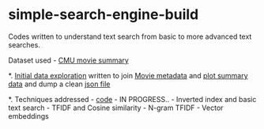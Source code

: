 # simple-search-engine-build
Codes written to understand text search from basic to more advanced text searches. 

Dataset used - [CMU movie summary](https://www.cs.cmu.edu/~ark/personas/)

*. [Initial data exploration](./exploration.py) written to join [Movie metadata](./MovieSummaries/movie_metadata.tsv) and [plot summary data](./MovieSummaries/plot_summaries.txt) and dump a clean [json file](./movies.json)

*. Techniques addressed - [code](./index.py) - IN PROGRESS..
    - Inverted index and basic text search
    - TFIDF and Cosine similarity
    - N-gram TFIDF
    - Vector embeddings
